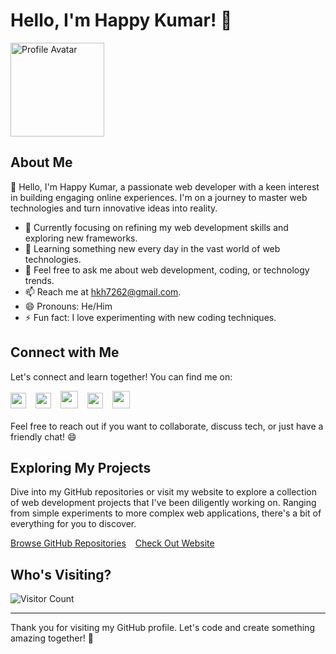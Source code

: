 # Hello, I'm Happy Kumar! 🌟

<img src="https://avatars.githubusercontent.com/u/85684143?v=4" alt="Profile Avatar" width="150">

## About Me

👋 Hello, I'm Happy Kumar, a passionate web developer with a keen interest in building engaging online experiences. I'm on a journey to master web technologies and turn innovative ideas into reality.

- 🔭 Currently focusing on refining my web development skills and exploring new frameworks.
- 🌱 Learning something new every day in the vast world of web technologies.
- 💬 Feel free to ask me about web development, coding, or technology trends.
- 📫 Reach me at [hkh7262@gmail.com](mailto:hkh7262@gmail.com).
- 😄 Pronouns: He/Him
- ⚡ Fun fact: I love experimenting with new coding techniques.

## Connect with Me

Let's connect and learn together! You can find me on:

<div>
  <a href="https://facebook.com/ImHappyKumar/"><img src="https://raw.githubusercontent.com/dheereshagrwal/colored-icons/master/svg/facebook.svg" width="25px"></a> &ensp;
  <a href="https://instagram.com/happykumarofficial/"><img src="https://raw.githubusercontent.com/dheereshagrwal/colored-icons/master/svg/instagram.svg" width="25px"></a> &ensp;
  <a href="https://twitter.com/ImHappyKumar/"><img src="https://raw.githubusercontent.com/dheereshagrwal/colored-icons/master/svg/twitter.svg" width="28px"></a> &ensp;
  <a href="https://t.me/ImHappyKumar"><img src="https://raw.githubusercontent.com/dheereshagrwal/colored-icons/master/svg/telegram.svg" width="25px"></a> &ensp;
  <a href="https://www.linkedin.com/in/ImHappyKumar/"><img src="https://raw.githubusercontent.com/dheereshagrwal/colored-icons/master/svg/linkedin.svg" width="28px"></a>
</div>
<br>
Feel free to reach out if you want to collaborate, discuss tech, or just have a friendly chat! 😄

## Exploring My Projects

Dive into my GitHub repositories or visit my website to explore a collection of web development projects that I've been diligently working on. Ranging from simple experiments to more complex web applications, there's a bit of everything for you to discover.

[Browse GitHub Repositories](https://github.com/ImHappyKumar?tab=repositories) &ensp;
[Check Out Website](https://happykumar.in/)

## Who's Visiting?

![Visitor Count](https://visitor-badge.laobi.icu/badge?page_id=ImHappyKumar.ImHappyKumar)
  
---

Thank you for visiting my GitHub profile. Let's code and create something amazing together! 🚀

